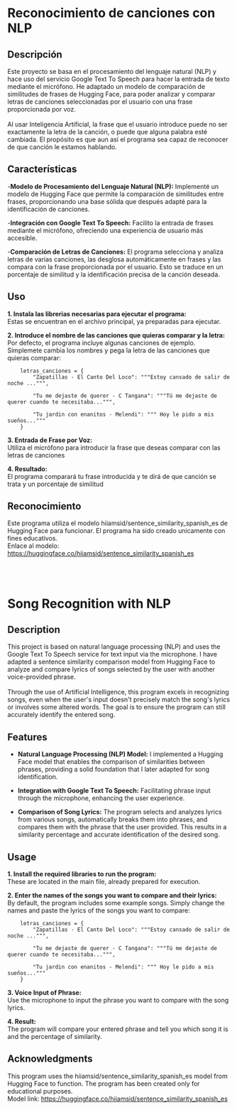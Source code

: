# Reconocimiento de canciones con NLP

## Descripción 
Este proyecto se basa en el procesamiento del lenguaje natural (NLP) y hace uso del servicio Google Text To Speech para hacer la entrada de texto mediante el micrófono. He adaptado un modelo de comparación de similitudes de frases de Hugging Face, para poder analizar y comparar letras de canciones seleccionadas por el usuario con una frase proporcionada por voz. <br><br>
Al usar Inteligencia Artificial, la frase que el usuario introduce puede no ser exactamente la letra de la canción, o puede que alguna palabra esté cambiada. El propósito es que aun así el programa sea capaz de reconocer de que canción le estamos hablando.

## Características
-**Modelo de Procesamiento del Lenguaje Natural (NLP):** Implementé un modelo de Hugging Face que permite la comparación de similitudes entre frases, proporcionando una base sólida que después adapté para la identificación de canciones.

-**Integración con Google Text To Speech:** Facilito la entrada de frases mediante el micrófono, ofreciendo una experiencia de usuario más accesible.

-**Comparación de Letras de Canciones:** El programa selecciona y analiza letras de varias canciones, las desglosa automáticamente en frases y las compara con la frase proporcionada por el usuario. Esto se traduce en un porcentaje de similitud y la identificación precisa de la canción deseada.

## Uso
**1. Instala las librerias necesarias para ejecutar el programa:** <br>
   Estas se encuentran en el archivo principal, ya preparadas para ejecutar. <br>

**2. Introduce el nombre de las canciones que quieras comparar y la letra:** <br>
  Por defecto, el programa incluye algunas canciones de ejemplo. Simplemete cambia los nombres y pega la letra de las canciones que quieras comparar: <br>
   
        letras_canciones = {
            "Zapatillas - El Canto Del Loco": """Estoy cansado de salir de noche ...""",
        
            "Tu me dejaste de querer - C Tangana": """Tú me dejaste de querer cuando te necesitaba...""",
        
            "Tu jardin con enanitos - Melendi": """ Hoy le pido a mis sueños..."""
        }

**3. Entrada de Frase por Voz:** <br>
Utiliza el micrófono para introducir la frase que deseas comparar con las letras de canciones

**4. Resultado:** <br>
El programa comparará tu frase introducida y te dirá de que canción se trata y un porcentaje de similitud

## Reconocimiento
Este programa utiliza el modelo hiiamsid/sentence_similarity_spanish_es de Hugging Face para funcionar. El programa ha sido creado unicamente con fines educativos. <br>
Enlace al modelo: https://huggingface.co/hiiamsid/sentence_similarity_spanish_es

<br><br>

# Song Recognition with NLP

## Description
This project is based on natural language processing (NLP) and uses the Google Text To Speech service for text input via the microphone. I have adapted a sentence similarity comparison model from Hugging Face to analyze and compare lyrics of songs selected by the user with another voice-provided phrase. <br><br>
Through the use of Artificial Intelligence, this program excels in recognizing songs, even when the user's input doesn't precisely match the song's lyrics or involves some altered words. The goal is to ensure the program can still accurately identify the entered song.

## Features
- **Natural Language Processing (NLP) Model:** I implemented a Hugging Face model that enables the comparison of similarities between phrases, providing a solid foundation that I later adapted for song identification.

- **Integration with Google Text To Speech:** Facilitating phrase input through the microphone, enhancing the user experience.

- **Comparison of Song Lyrics:** The program selects and analyzes lyrics from various songs, automatically breaks them into phrases, and compares them with the phrase that the user provided. This results in a similarity percentage and accurate identification of the desired song.

## Usage
**1. Install the required libraries to run the program:** <br>
   These are located in the main file, already prepared for execution. <br>

**2. Enter the names of the songs you want to compare and their lyrics:** <br>
   By default, the program includes some example songs. Simply change the names and paste the lyrics of the songs you want to compare: <br>
   
        letras_canciones = {
            "Zapatillas - El Canto Del Loco": """Estoy cansado de salir de noche ...""",
        
            "Tu me dejaste de querer - C Tangana": """Tú me dejaste de querer cuando te necesitaba...""",
        
            "Tu jardin con enanitos - Melendi": """ Hoy le pido a mis sueños..."""
        }

**3. Voice Input of Phrase:** <br>
   Use the microphone to input the phrase you want to compare with the song lyrics.

**4. Result:** <br>
   The program will compare your entered phrase and tell you which song it is and the percentage of similarity.

## Acknowledgments
This program uses the hiiamsid/sentence_similarity_spanish_es model from Hugging Face to function. The program has been created only for educational purposes. <br>
Model link: https://huggingface.co/hiiamsid/sentence_similarity_spanish_es
